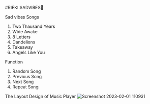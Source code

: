 #RIFKI SADVIBES🥀

Sad vibes Songs
1) Two Thausand Years
2) Wide Awake
3) 8 Letters
4) Dandelions
5) Takeaway
6) Angels Like You

Function
1) Random Song
2) Previous Song
3) Next Song
4) Repeat Song

The Layout Design of Music Player
![Screenshot 2023-02-01 110931](https://1drv.ms/i/c/14fbeda167325f13/EdyVUpBz61lAg6QT6CKuYL4BZefeWEor9YCGN9-owlWz-Q?e=7Plrb5)

